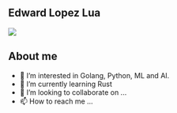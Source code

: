 ## Edward Lopez Lua
<img src="https://i.ibb.co/pwhs2YG/1682362447416.jpg">

## About me

- 👀 I’m interested in Golang, Python, ML and AI.
- 🌱 I’m currently learning Rust
- 💞️ I’m looking to collaborate on ...
- 📫 How to reach me ...
